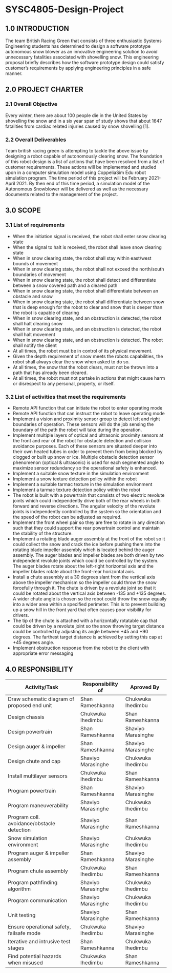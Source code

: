 # SYSC4805-Design-Project

## 1.0 INTRODUCTION
The team British Racing Green that consists of three enthusiastic Systems
Engineering students has determined to design a software prototype
autonomous snow blower as an innovative engineering solution to avoid
unnecessary fatalities associated with shovelling snow. This engineering
proposal briefly describes how the software prototype design could satisfy
customer’s requirements by applying engineering principles in a safe manner.

## 2.0 PROJECT CHARTER
### 2.1 Overall Objective
Every winter, there are about 100 people die in the United States by shovelling
the snow and in a six year span of study shows that about 1647 fatalities from
cardiac related injuries caused by snow shovelling [1].

### 2.2 Overall Deliverables
Team british racing green is attempting to tackle the above issue by designing a
robot capable of autonomously clearing snow. The foundation of this robot
design is a list of actions that have been resolved from a list of customer
requirements. These actions will be implemented and studied upon in a computer
simulation model using CoppeliaSim Edu robot simulation program. The time
period of this project will be February 2021-April 2021. By then end of this time
period, a simulation model of the Autonomous Snowblower will be delivered as
well as the necessary documents related to the management of the project.

## 3.0 SCOPE
### 3.1 List of requirements
* When the initiation signal is received, the robot shall enter snow clearing state
* When the signal to halt is received, the robot shall leave snow clearing state
* When in snow clearing state, the robot shall stay within east/west bounds of movement
* When in snow clearing state, the robot shall not exceed the north/south boundaries of movement
* When in snow clearing state, the robot shall detect and differentiate between a snow covered path and a cleared path
* When in snow clearing state, the robot shall differentiate between an obstacle and snow
* When in snow clearing state, the robot shall differentiate between snow that is deep enough for the robot to clear and snow that is deeper than the robot is capable of clearing
* When in snow clearing state, and an obstruction is detected, the robot shall halt clearing snow
* When in snow clearing state, and an obstruction is detected, the robot shall halt movement
* When in snow clearing state, and an obstruction is detected. The robot shall notify the client
* At all times, the robot must be in control of its physical movement.
* Given the depth requirement of snow meets the robots capabilities, the robot shall always clear the snow when asked to do so.
* At all times, the snow that the robot clears, must not be thrown into a path that has already been cleared.
* At all times, the robot must not partake in actions that might cause harm or disrespect to any personal, property, or itself.

### 3.2 List of activities that meet the requirements
* Remote API function that can initiate the robot to enter operating mode
* Remote API function that can instruct the robot to leave operating mode
* Implement a vision and proximity sensor group to detect left and right boundaries of operation. These sensors will do the job sensing the boundary of the path the robot will take during the operation.
* Implement multiple layers of optical and ultrasonic proximity sensors at the front and rear of the robot for obstacle detection and collision avoidance purposes. Each of these sensors are situated deeper into their own heated tubes in order to prevent them from being blocked by clogged or built up snow or ice. Multiple obstacle detection sensor phenomenon
(optical & ultrasonic) is used for each segmented angle to maximize sensor redundancy so the operational safety is enhanced.
* Implement a suitable snow texture in the simulation environment
* Implement a snow texture detection policy within the robot
* Implement a suitable tarmac texture in the simulation environment
* Implement a tarmac texture detection policy within the robot
* The robot is built with a powertrain that consists of two electric revolute joints which could independently drive both of the rear wheels in both forward and reverse directions. The angular velocity of the revolute joints is independently controlled by the system so the orientation and the speed of the robot can be adjusted as required.
* Implement the front wheel pair so they are free to rotate in any direction such that they could support the rear powertrain control and maintain the stability of the structure.
* Implement a rotating blade auger assembly at the front of the robot so it could collect the snow and crack the ice before pushing them into the rotating blade impeller assembly which is located behind the auger assembly. The auger blades and impeller blades are both driven by two independent revolute joints which could be controlled by the system. The auger blades rotate about the left-right horizontal axis and the impeller blades rotate about the front-rear horizontal axis.
* Install a chute assembly at a 30 degrees slant from the vertical axis above the impeller mechanism so the impeller could throw the snow forcefully through it. The chute is driven by a revolute joint so that it could be rotated about the vertical axis between -135 and +135 degrees. A wider chute angle is chosen so the robot could throw the snow equally into a wider area within a specified perimeter. This is to prevent building up a snow hill in the front yard that often causes poor visibility for drivers.
* The tip of the chute is attached with a horizontally rotatable cap that could be driven by a revolute joint so the snow throwing target distance could be controlled by adjusting its angle between +45 and +90 degrees. The farthest target distance is achieved by setting this cap at +45 degrees angle.
* Implement obstruction response from the robot to the client with appropriate error messaging

## 4.0 RESPONSIBILITY
|               Activity/Task                 | Responsibility of |     Aproved By    |
| ------------------------------------------- | ----------------- | ----------------- |
| Draw schematic diagram of proposed end unit | Shan Rameshkanna  | Chukwuka Ihedimbu |
| Design chassis                              | Chukwuka Ihedimbu | Shan Rameshkanna  |
| Design powertrain                           | Shan Rameshkanna  | Shaviyo Marasinghe|
| Design auger & impeller                     | Shan Rameshkanna  | Shaviyo Marasinghe|
| Design chute and cap                        | Shaviyo Marasinghe| Chukwuka Ihedimbu |
| Install multilayer sensors                  | Chukwuka Ihedimbu | Shan Rameshkanna  |
| Program powertrain                          | Shan Rameshkanna  | Shaviyo Marasinghe|
| Program maneuverability                     | Shaviyo Marasinghe| Chukwuka Ihedimbu |
| Program coll. avoidance/obstacle detection  | Shaviyo Marasinghe| Shan Rameshkanna  |
| Snow simulation environment                 | Shaviyo Marasinghe| Chukwuka Ihedimbu |
| Program auger & impeller assembly           | Shan Rameshkanna  | Shaviyo Marasinghe|
| Program chute assembly                      | Chukwuka Ihedimbu | Shan Rameshkanna  |
| Program pathfinding algorithm               | Shaviyo Marasinghe| Chukwuka Ihedimbu |
| Program communication                       | Shaviyo Marasinghe| Chukwuka Ihedimbu |
| Unit testing                                | Shaviyo Marasinghe| Shan Rameshkanna  |
| Ensure operational safety, failsafe mode    | Chukwuka Ihedimbu | Shaviyo Marasinghe|
| Iterative and intrusive test stages         | Shan Rameshkanna  | Chukwuka Ihedimbu |
| Find potential hazards when misused         | Chukwuka Ihedimbu | Shan Rameshkanna  |
